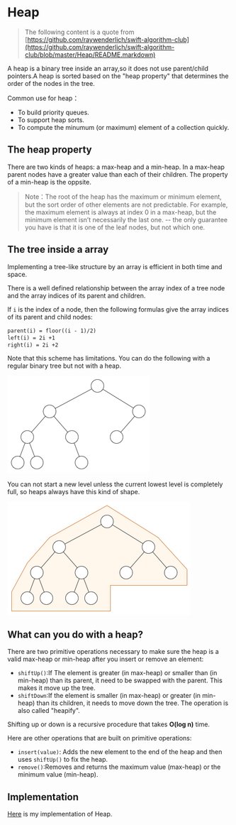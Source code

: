 # Heap

> The following content is a quote from [https://github.com/raywenderlich/swift-algorithm-club](https://github.com/raywenderlich/swift-algorithm-club/blob/master/Heap/README.markdown)

A heap is a binary tree inside an array,so it does not use parent/child pointers.A heap is sorted based on the "heap property" that determines the order of the nodes in the tree.

Common use for heap：

*   To build priority queues.
*   To support heap sorts.
*   To compute the minumum (or maximum) element of a collection quickly.

## The heap property

There are two kinds of heaps: a max-heap and a min-heap. In a max-heap parent nodes have a greater value than each of their children. The property of a min-heap is the oppsite.

> Note：The root of the heap has the maximum or minimum element, but the sort order of other elements are not predictable. For example, the maximum element is always at index 0 in a max-heap, but the minimum element isn’t necessarily the last one. -- the only guarantee you have is that it is one of the leaf nodes, but not which one.

## The tree inside a array

Implementing a tree-like structure by an array is efficient in both time and space.

There is a well defined relationship between the array index of a tree node and the array indices of its parent and children.

If `i` is the index of a node, then the following formulas give the array indices of its parent and child nodes:

    parent(i) = floor((i - 1)/2)
    left(i) = 2i +1
    right(i) = 2i +2

Note that this scheme has limitations. You can do the following with a regular binary tree but not with a heap.

![image](https://github.com/janwee-sha/algorithms/blob/main/src/main/java/heap/images/Algorithms.RegularTree.png)

You can not start a new level unless the current lowest level is completely full, so heaps always have this kind of shape.

![image](https://github.com/janwee-sha/algorithms/blob/main/src/main/java/heap/images/Algorithms.HeapShape.png)

## What can you do with a heap?

There are two primitive operations necessary to make sure the heap is a valid max-heap or min-heap after you insert or remove an element:

*   `shiftUp()`:If The element is greater (in max-heap) or smaller than (in min-heap) than its parent, it need to be swapped with the parent. This makes it move up the tree.
*   `shiftDown`:If the element is smaller (in max-heap) or greater (in min-heap) than its children, it needs to move down the tree. The operation is also called "heapify".

Shifting up or down is a recursive procedure that takes **O(log n)** time.

Here are other operations that are built on primitive operations:

*   `insert(value)`: Adds the new element to the end of the heap and then uses `shiftUp()` to fix the heap.
*   `remove()`:Removes and returns the maximum value (max-heap) or the minimum value (min-heap).

## Implementation

[Here](https://github.com/janwee-sha/algorithms/blob/main/src/main/java/btree/BTree.java) is my implementation of Heap.